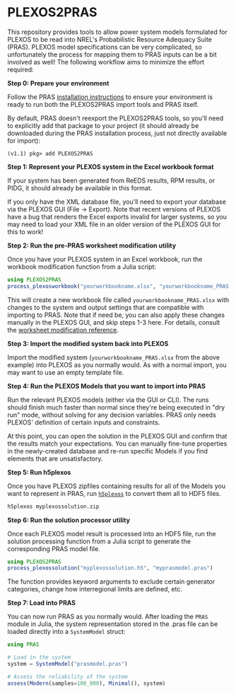 # PLEXOS2PRAS

This repository provides tools to allow power system models formulated for
PLEXOS to be read into NREL's Probabilistic Resource Adequacy Suite (PRAS).
PLEXOS model specifications can be very complicated, so unfortunately the
process for mapping them to PRAS inputs can be a bit involved as well!
The following workflow aims to minimize the effort required:

__Step 0: Prepare your environment__

Follow the PRAS
[installation instructions](https://nrel.github.io/PRAS/installation)
to ensure your environment is ready to run both the PLEXOS2PRAS import tools
and PRAS itself.

By default, PRAS doesn't reexport the PLEXOS2PRAS tools, so you'll need to
explicitly add that package to your project (it should already be downloaded
during the PRAS installation process, just not directly available for import):

```
(v1.1) pkg> add PLEXOS2PRAS
```

__Step 1: Represent your PLEXOS system in the Excel workbook format__

If your system has been generated from ReEDS results, RPM results, or PIDG,
it should already be available in this format.

If you only have the XML database file, you'll need to export your database
via the PLEXOS GUI (File -> Export). Note that recent versions of PLEXOS have
a bug that renders the Excel exports invalid for larger systems, so you may
need to load your XML file in an older version of the PLEXOS GUI for this to
work!

__Step 2: Run the pre-PRAS worksheet modification utility__

Once you have your PLEXOS system in an Excel workbook, run the workbook
modification function from a Julia script:

```julia
using PLEXOS2PRAS
process_plexosworkbook("yourworkbookname.xlsx", "yourworkbookname_PRAS.xlsx")
```

This will create a new workbook file called `yourworkbookname_PRAS.xlsx`
with changes to the system and output settings that are compatible with
importing to PRAS. Note that if need be, you can also apply these changes
manually in the PLEXOS GUI, and skip steps 1-3 here. For details, consult the
[worksheet modification reference](worksheet_modification.md).

__Step 3: Import the modified system back into PLEXOS__

Import the modified system (`yourworkbookname_PRAS.xlsx` from the above
example) into PLEXOS as you normally would. As with a normal import, you may
want to use an empty template file.

__Step 4: Run the PLEXOS Models that you want to import into PRAS__

Run the relevant PLEXOS models (either via the GUI or CLI). The runs should
finish much faster than normal since they're being executed in "dry run" mode,
without solving for any decision variables. PRAS only needs PLEXOS' definition
of certain inputs and constraints.

At this point, you can open the solution in the PLEXOS GUI and confirm that the
results match your expectations. You can manually fine-tune properties in the
newly-created database and re-run specific Models if you find elements that are
unsatisfactory.

__Step 5: Run h5plexos__

Once you have PLEXOS zipfiles containing results for all of the Models you want
to represent in PRAS, run
[`h5plexos`]()
to convert them all to HDF5 files.

```sh
h5plexos myplexossolution.zip
```

__Step 6: Run the solution processor utility__

Once each PLEXOS model result is processed into an HDF5 file, run the solution
processing function from a Julia script to generate the corresponding PRAS
model file.

```julia
using PLEXOS2PRAS
process_plexossolution("myplexossolution.h5", "myprasmodel.pras")
```

The function provides keyword arguments to exclude certain
generator categories, change how interregional limits are defined,
etc.

__Step 7: Load into PRAS__

You can now run PRAS as you normally would. After loading the
`PRAS` module in Julia, the system representation stored in the .pras file
can be loaded directly into a `SystemModel` struct:

```julia
using PRAS

# Load in the system
system = SystemModel("prasmodel.pras")

# Assess the reliability of the system
assess(Modern(samples=100_000), Minimal(), system)
```
